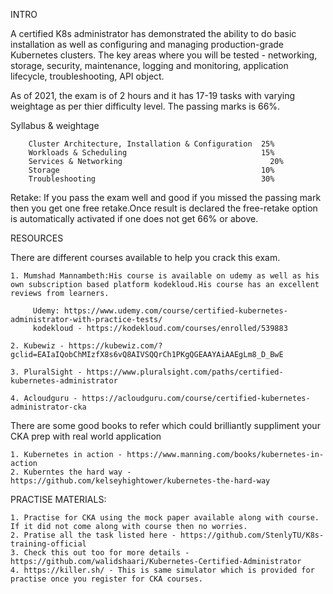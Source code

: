 INTRO

  A certified K8s administrator has demonstrated the ability to do basic installation as well as configuring and managing production-grade Kubernetes clusters. The key areas where you will be tested - networking, storage, security, maintenance, logging and monitoring, application lifecycle, troubleshooting, API object.

  As of 2021, the exam is of 2 hours and it has 17-19 tasks with varying weightage as per thier difficulty level. The passing marks is 66%. 

  Syllabus & weightage
  
        Cluster Architecture, Installation & Configuration	25%
        Workloads & Scheduling	                            15%
        Services & Networking	                              20%
        Storage	                                            10%
        Troubleshooting	                                    30%

   Retake: If you pass the exam well and good if you missed the passing mark then you get one free retake.Once result is declared the free-retake option is automatically activated if one does not get 66% or above. 

RESOURCES

  There are different courses available to help you crack this exam.

    1. Mumshad Mannambeth:His course is available on udemy as well as his own subscription based platform kodekloud.His course has an excellent reviews from learners. 
   
         Udemy: https://www.udemy.com/course/certified-kubernetes-administrator-with-practice-tests/
         kodekloud - https://kodekloud.com/courses/enrolled/539883

    2. Kubewiz - https://kubewiz.com/?gclid=EAIaIQobChMIzfX8s6vQ8AIVSQQrCh1PKgQGEAAYAiAAEgLm8_D_BwE

    3. PluralSight - https://www.pluralsight.com/paths/certified-kubernetes-administrator

    4. Acloudguru - https://acloudguru.com/course/certified-kubernetes-administrator-cka


  There are some good books to refer which could brilliantly suppliment your CKA prep with real world application 

    1. Kubernetes in action - https://www.manning.com/books/kubernetes-in-action 
    2. Kuberntes the hard way - https://github.com/kelseyhightower/kubernetes-the-hard-way

PRACTISE MATERIALS:

    1. Practise for CKA using the mock paper available along with course. If it did not come along with course then no worries. 
    2. Pratise all the task listed here - https://github.com/StenlyTU/K8s-training-official 
    3. Check this out too for more details - https://github.com/walidshaari/Kubernetes-Certified-Administrator 
    4. https://killer.sh/ - This is same simulator which is provided for practise once you register for CKA courses. 

    
